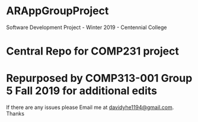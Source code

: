 # ARAppGroupProject
Software Development Project - Winter 2019 - Centennial College
# Central Repo for COMP231 project

# Repurposed by COMP313-001 Group 5 Fall 2019 for additional edits
If there are any issues please Email me at davidyhe1194@gmail.com. Thanks
